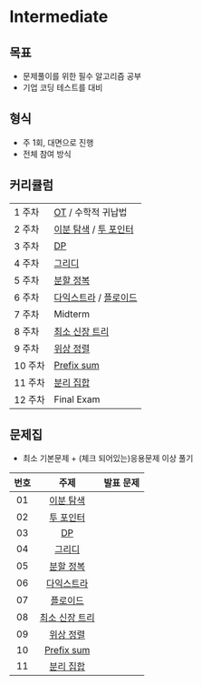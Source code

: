 # Intermediate

## 목표
- 문제풀이를 위한 필수 알고리즘 공부
- 기업 코딩 테스트를 대비

## 형식
- 주 1회, 대면으로 진행
- 전체 참여 방식

## 커리큘럼
| | |
| --- | --- |
| 1 주차 | [OT](https://blog.encrypted.gg/921?category=773649) / 수학적 귀납법 |
| 2 주차 | [이분 탐색](https://blog.encrypted.gg/985) / [투 포인터](https://blog.encrypted.gg/1004) |
| 3 주차 | [DP](https://blog.encrypted.gg/974) |
| 4 주차 | [그리디](https://blog.encrypted.gg/975) |
| 5 주차  | [분할 정복](https://m.blog.naver.com/PostView.naver?blogId=kks227&logNo=220776241154&referrerCode=0&searchKeyword=%EB%B6%84%ED%95%A0%20%EC%A0%95%EB%B3%B5) |
| 6 주차 | [다익스트라](https://blog.encrypted.gg/1037) / [플로이드](https://blog.encrypted.gg/1035) |
| 7 주차 | Midterm |
| 8 주차 | [최소 신장 트리](https://blog.encrypted.gg/1024) |
| 9 주차 | [위상 정렬](https://blog.encrypted.gg/1020) |
| 10 주차 | [Prefix sum](https://m.blog.naver.com/PostView.naver?blogId=kks227&logNo=220787178657&referrerCode=0&searchKeyword=prefix) |
| 11 주차 | [분리 집합](https://m.blog.naver.com/PostView.naver?blogId=kks227&logNo=220791837179&referrerCode=0&searchKeyword=%EC%9C%A0%EB%8B%88%EC%98%A8) |
| 12 주차 | Final Exam |

## 문제집
- 최소 기본문제 + (체크 되어있는)응용문제 이상 풀기

| 번호 |                                                    주제                                                    | 발표 문제 |
| :--: | :--------------------------------------------------------------------------------------------------------: | :-----: |
|  01  |      [이분 탐색](https://github.com/encrypted-def/basic-algo-lecture/blob/master/workbook/0x13.md)       |
|  02  |         [투 포인터](https://github.com/encrypted-def/basic-algo-lecture/blob/master/workbook/0x14.md)          |
|  03  |         [DP](https://github.com/encrypted-def/basic-algo-lecture/blob/master/workbook/0x10.md)          |
|  04  |         [그리디](https://github.com/encrypted-def/basic-algo-lecture/blob/master/workbook/0x11.md)          |
|  05  |         [분할 정복](https://www.acmicpc.net/workbook/view/3245)          |
|  06  |         [다익스트라](https://github.com/encrypted-def/basic-algo-lecture/blob/master/workbook/0x1D.md)          |
|  07  |         [플로이드](https://github.com/encrypted-def/basic-algo-lecture/blob/master/workbook/0x1C.md)          |
|  08  |         [최소 신장 트리](https://github.com/encrypted-def/basic-algo-lecture/blob/master/workbook/0x1B.md)          |
|  09  |         [위상 정렬](https://github.com/encrypted-def/basic-algo-lecture/blob/master/workbook/0x1A.md)          |
|  10  |  [Prefix sum](https://www.acmicpc.net/workbook/view/11438)  |
|  11  |  [분리 집합](https://www.acmicpc.net/workbook/view/11724)  |

